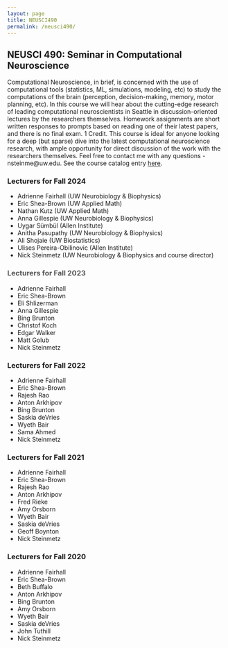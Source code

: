 ```yaml
---
layout: page
title: NEUSCI490
permalink: /neusci490/
---
```


<h2>NEUSCI 490: Seminar in Computational Neuroscience</h2>
<p>Computational Neuroscience, in brief, is concerned with the use of computational tools (statistics, ML, simulations, modeling, etc) to study the computations of the brain (perception, decision-making, memory, motor planning, etc). In this course we will hear about the cutting-edge research of leading computational neuroscientists in Seattle in discussion-oriented lectures by the researchers themselves. Homework assignments are short written responses to prompts based on reading one of their latest papers, and there is no final exam. 1 Credit. This course is ideal for anyone looking for a deep (but sparse) dive into the latest computational neuroscience research, with ample opportunity for direct discussion of the work with the researchers themselves. Feel free to contact me with any questions - nsteinme@uw.edu. See the course catalog entry <a href="https://myplan.uw.edu/course/#/courses/NEUSCI490">here</a>. 

<p><h3>Lecturers for Fall 2024</h3>
<p><ul>
	<li>Adrienne Fairhall (UW Neurobiology & Biophysics)</li>
	<li>Eric Shea-Brown (UW Applied Math)</li>
	<li>Nathan Kutz (UW Applied Math)</li>
	<li>Anna Gillespie (UW Neurobiology & Biophysics)</li>
	<li>Uygar Sümbül (Allen Institute)</li>
	<li>Anitha Pasupathy (UW Neurobiology & Biophysics)</li>
	<li>Ali Shojaie (UW Biostatistics)</li>
	<li>Ulises Pereira-Obilinovic (Allen Institute)</li>
	<li>Nick Steinmetz (UW Neurobiology & Biophysics and course director)</li>
</ul>

<p><h3 style="color: #555555;">Lecturers for Fall 2023</h3>
<p><ul>
	<li>Adrienne Fairhall</li>
	<li>Eric Shea-Brown</li>
	<li>Eli Shlizerman</li>
	<li>Anna Gillespie</li>
	<li>Bing Brunton</li>
	<li>Christof Koch</li>
	<li>Edgar Walker</li>
	<li>Matt Golub</li>
	<li>Nick Steinmetz</li>
</ul>

<p><h3>Lecturers for Fall 2022</h3>
<p><ul>
	<li>Adrienne Fairhall</li>
	<li>Eric Shea-Brown</li>
	<li>Rajesh Rao</li>
	<li>Anton Arkhipov</li>
	<li>Bing Brunton</li>
	<li>Saskia deVries</li>
	<li>Wyeth Bair</li>
	<li>Sama Ahmed</li>
	<li>Nick Steinmetz</li>
</ul>

<p><h3>Lecturers for Fall 2021</h3>
<p><ul>
	<li>Adrienne Fairhall</li>
	<li>Eric Shea-Brown</li>
	<li>Rajesh Rao</li>
	<li>Anton Arkhipov</li>
	<li>Fred Rieke</li>
	<li>Amy Orsborn</li>
	<li>Wyeth Bair</li>
	<li>Saskia deVries</li>
	<li>Geoff Boynton</li>
	<li>Nick Steinmetz</li>
</ul>

<p><h3>Lecturers for Fall 2020</h3>
<p><ul>
	<li>Adrienne Fairhall</li>
	<li>Eric Shea-Brown</li>
	<li>Beth Buffalo</li>
	<li>Anton Arkhipov</li>
	<li>Bing Brunton</li>
	<li>Amy Orsborn</li>
	<li>Wyeth Bair</li>
	<li>Saskia deVries</li>
	<li>John Tuthill</li>
	<li>Nick Steinmetz</li>
</ul>

